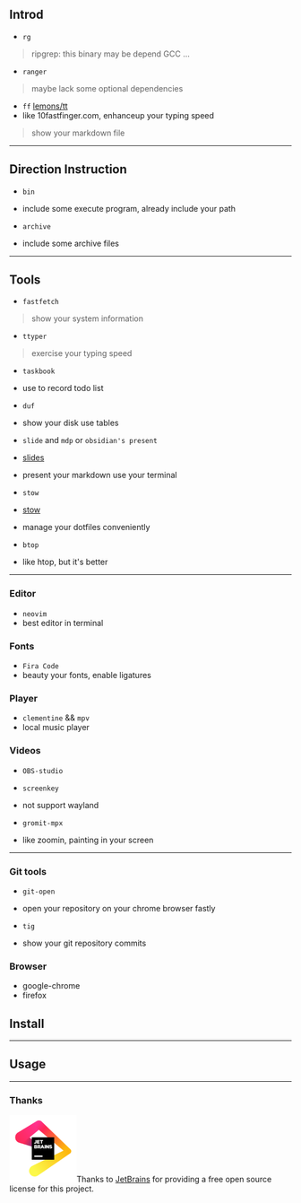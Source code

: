 ## Introd
- `rg`
> ripgrep: this binary may be depend GCC ...

- `ranger`
> maybe lack some optional dependencies

- `ff` [lemons/tt](https://github.com/lemnos/tt)
- like 10fastfinger.com, enhanceup your typing speed

<!--- `fmo`-->

<!--- like neofetch, show some information about your system-->

<!--- `cheat`-->

<!--- fast record your notes-->

<!--- `mdp` && `slides`-->
> show your markdown file

---

## Direction Instruction

- `bin`

- include some execute program, already include your path

- `archive`

- include some archive files

---

## Tools

- `fastfetch`
> show your system information

- `ttyper`
> exercise your typing speed

- `taskbook`

- use to record todo list

- `duf`

- show your disk use tables

- `slide` and `mdp` or `obsidian's present`

- [slides](https://github.com/maaslalani/slides)

- present your markdown use your terminal

- `stow`

- [stow](https://www.gnu.org/software/stow/)

- manage your dotfiles conveniently

- `btop`

- like htop, but it's better

---

### Editor

- `neovim`
- best editor in terminal

### Fonts

- `Fira Code`
- beauty your fonts, enable ligatures

### Player

- `clementine` && `mpv`
- local music player

### Videos

- `OBS-studio`

- `screenkey`

- not support wayland

- `gromit-mpx`

- like zoomin, painting in your screen

---

### Git tools

- `git-open`

- open your repository on your chrome browser fastly

- `tig`

- show your git repository commits

### Browser

- google-chrome
- firefox

<!--TODO-->
<!--- [ ] list-->

## Install

---

## Usage

---


### Thanks

<a href="https://jb.gg/OpenSource"><img src=".screenshots/jb_beam.svg" alt="JetBrains Logo" width="120px"/></a>Thanks to [JetBrains](https://jb.gg/OpenSource)  for providing a free open source license for this project.
